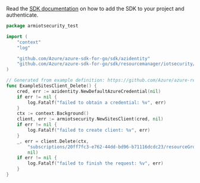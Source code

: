 Read the [SDK documentation](https://github.com/Azure/azure-sdk-for-go/blob/sdk%2Fresourcemanager%2Fiotsecurity%2Farmiotsecurity%2Fv0.5.0/sdk/resourcemanager/iotsecurity/armiotsecurity/README.md) on how to add the SDK to your project and authenticate.

```go
package armiotsecurity_test

import (
	"context"
	"log"

	"github.com/Azure/azure-sdk-for-go/sdk/azidentity"
	"github.com/Azure/azure-sdk-for-go/sdk/resourcemanager/iotsecurity/armiotsecurity"
)

// Generated from example definition: https://github.com/Azure/azure-rest-api-specs/tree/main/specification/iotsecurity/resource-manager/Microsoft.IoTSecurity/preview/2021-02-01-preview/examples/Sites/Delete.json
func ExampleSitesClient_Delete() {
	cred, err := azidentity.NewDefaultAzureCredential(nil)
	if err != nil {
		log.Fatalf("failed to obtain a credential: %v", err)
	}
	ctx := context.Background()
	client, err := armiotsecurity.NewSitesClient(cred, nil)
	if err != nil {
		log.Fatalf("failed to create client: %v", err)
	}
	_, err = client.Delete(ctx,
		"subscriptions/20ff7fc3-e762-44dd-bd96-b71116dcdc23/resourceGroups/myRg/providers/Microsoft.Devices/IotHubs/myHub",
		nil)
	if err != nil {
		log.Fatalf("failed to finish the request: %v", err)
	}
}
```
